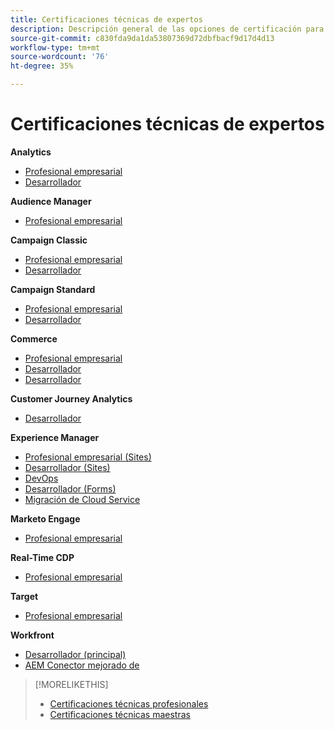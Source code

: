```yaml
---
title: Certificaciones técnicas de expertos
description: Descripción general de las opciones de certificación para usuarios expertos
source-git-commit: c830fda9da1da53807369d72dbfbacf9d17d4d13
workflow-type: tm+mt
source-wordcount: '76'
ht-degree: 35%

---
```


# Certificaciones técnicas de expertos

**Analytics**

* [Profesional empresarial](/help/certifications/aa/aa-e-business.md) <!--AD0-E208-->
* [Desarrollador](/help/certifications/aa/aa-e-developer.md) <!--AD0-E209-->

**Audience Manager**

* [Profesional empresarial](/help/certifications/aam/aam-e-business.md) <!--AD0-E457-->

**Campaign Classic**

* [Profesional empresarial](/help/certifications/acc/acc-e-business.md) <!--AD0-E327-->
* [Desarrollador](/help/certifications/acc/acc-e-developer.md) <!--AD0-E330-->

**Campaign Standard**

* [Profesional empresarial](/help/certifications/acs/acs-e-business.md) <!--AD0-E307-->
* [Desarrollador](/help/certifications/acs/acs-e-developer.md) <!--AD0-E306-->

**Commerce**

* [Profesional empresarial](/help/certifications/ac/ac-e-business.md) <!--AD0-E708-->
* [Desarrollador](/help/certifications/ac/ac-e-developer.md) <!--AD0-E716-->
* [Desarrollador](/help/certifications/ac/ac-e-fedeveloper.md) <!--AD0-E710-->

**Customer Journey Analytics**

* [Desarrollador](/help/certifications/acja/acja-e-developer.md) <!--AD0-E604-->

**Experience Manager**

* [Profesional empresarial (Sites)](/help/certifications/aem/aem-sites-e-business.md) <!--AD0-E121-->
* [Desarrollador (Sites)](/help/certifications/aem/aem-sites-e-developer.md) <!--AD0-E134-->
* [DevOps](/help/certifications/aem/aem-devops-e-engineer.md) <!--AD0-E124-->
* [Desarrollador (Forms)](/help/certifications/aem/aem-forms-e-developer.md) <!--AD0-E125-->
* [Migración de Cloud Service](/help/certifications/aem/aem-cs-e-migration.md) <!--AD0-E136-->

**Marketo Engage**

* [Profesional empresarial](/help/certifications/ame/ame-e-business.md) <!--AD0-E559-->

**Real-Time CDP**

* [Profesional empresarial](/help/certifications/rtcdp/rtcdp-p-business.md) <!--AD0-E602-->

**Target**

* [Profesional empresarial](/help/certifications/at/at-e-business.md) <!--AD0-E406-->

**Workfront**

* [Desarrollador (principal)](/help/certifications/aw/aw-core-e-developer.md) <!--AD0-E904-->
* [AEM Conector mejorado de](/help/certifications/aw/aw-aem-e-connector.md) <!--AD0-E906-->

>[!MORELIKETHIS]
>
>* [Certificaciones técnicas profesionales](professional.md)
>* [Certificaciones técnicas maestras](master.md)

